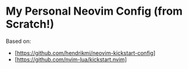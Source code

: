 # My Personal Neovim Config (from Scratch!)

Based on:

- [https://github.com/hendrikmi/neovim-kickstart-config]
- [https://github.com/nvim-lua/kickstart.nvim]
